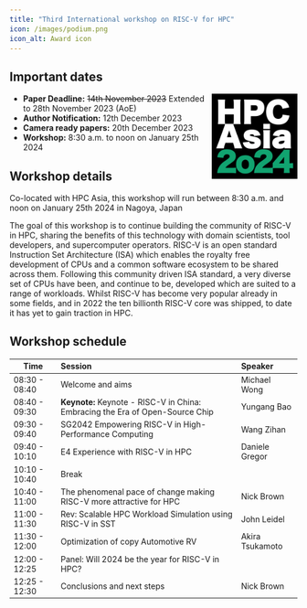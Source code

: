 ```yaml
---
title: "Third International workshop on RISC-V for HPC"
icon: /images/podium.png
icon_alt: Award icon
---
```


## Important dates
<img align="right" src="/images/HPCAsia2024logo.png" width=150>

* **Paper Deadline:** ~~14th November 2023~~ Extended to 28th November 2023 (AoE)
* **Author Notification:** 12th December 2023
* **Camera ready papers:** 20th December 2023
* **Workshop:** 8:30 a.m. to noon on January 25th 2024

## Workshop details
Co-located with HPC Asia, this workshop will run between 8:30 a.m. and noon on January 25th 2024 in Nagoya, Japan

The goal of this workshop is to continue building the community of RISC-V in HPC, sharing the benefits of this technology with domain scientists, tool developers, and supercomputer operators. RISC-V is an open standard Instruction Set Architecture (ISA) which enables the royalty free development of CPUs and a common software ecosystem to be shared across them. Following this community driven ISA standard, a very diverse set of CPUs have been, and continue to be, developed which are suited to a range of workloads. Whilst RISC-V has become very popular already in some fields, and in 2022 the ten billionth RISC-V core was shipped, to date it has yet to gain traction in HPC.

## Workshop schedule

| Time        | Session           | Speaker  |
| ------------- |:-------------| :-----|
| 08:30 - 08:40 | Welcome and aims | Michael Wong |
| 08:40 - 09:30 | **Keynote:**  Keynote - RISC-V in China: Embracing the Era of Open-Source Chip | Yungang Bao |
| 09:30 - 09:40 | SG2042 Empowering RISC-V in High-Performance Computing | Wang Zihan |
| 09:40 - 10:10 | E4 Experience with RISC-V in HPC | Daniele Gregor |
| 10:10 - 10:40 | Break |  |
| 10:40 - 11:00 | The phenomenal pace of change making RISC-V more attractive for HPC | Nick Brown |
| 11:00 - 11:30 | Rev: Scalable HPC Workload Simulation using RISC-V in SST | John Leidel  |
| 11:30 - 12:00 | Optimization of copy Automotive RV | Akira Tsukamoto  |
| 12:00 - 12:25 | Panel: Will 2024 be the year for RISC-V in HPC? | |
| 12:25 - 12:30 | Conclusions and next steps | Nick Brown |
